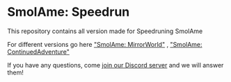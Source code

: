 # SmolAme: Speedrun

This repository contains all version made for Speedruning SmolAme

For different versions go here ["SmolAme: MirrorWorld"](https://github.com/Witcherchan/SmolAme-MirrorWorld/releases) , ["SmolAme: ContinuedAdventure"](https://github.com/Witcherchan/SmolAme-ContinuedAdventure/releases)

If you have any questions, come [join our Discord server](https://discord.com/invite/WpZydmdUGP) and we will answer them!
